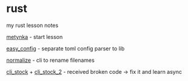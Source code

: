# rust
my rust lesson notes

[metynka](metynka) - start lesson 

[easy_config](easy_config) - separate toml config parser to lib

[normalize](normalize) - cli to rename filenames

[cli_stock](cli_stock) + [cli_stock_2](cli_stock_2) - received broken code -> fix it and learn async
